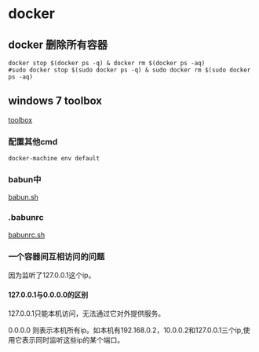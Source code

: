 # docker


## docker 删除所有容器
```shell
docker stop $(docker ps -q) & docker rm $(docker ps -aq)
#sudo docker stop $(sudo docker ps -q) & sudo docker rm $(sudo docker ps -aq)
```

## windows 7 toolbox 
[toolbox](https://docs.docker.com/toolbox/toolbox_install_windows/)

### 配置其他cmd
```shell
docker-machine env default
```


### babun中
[babun.sh](toolbox-babun)

### .babunrc
[babunrc.sh](toolbox-babunrc)


### 一个容器间互相访问的问题
因为监听了127.0.0.1这个ip。

#### 127.0.0.1与0.0.0.0的区别
127.0.0.1只能本机访问，无法通过它对外提供服务。

0.0.0.0 则表示本机所有ip。如本机有192.168.0.2，10.0.0.2和127.0.0.1三个ip,使用它表示同时监听这些ip的某个端口。
